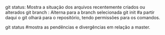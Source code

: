 git status: Mostra a situação dos arquivos recentemente criados ou alterados 
git branch <branch>: Alterna para a branch selecionada
git init #a partir daqui o git olhará para o repositório, tendo permissões para os comandos.

git status #mostra as pendências e divergências em relação a master.
    